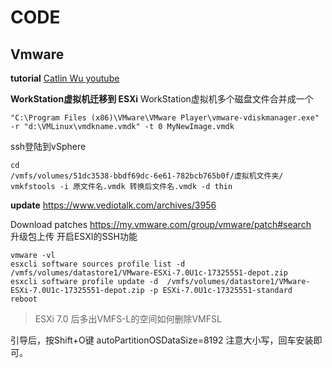 # CODE


## Vmware
**tutorial**
[Catlin Wu youtube](https://www.youtube.com/c/CatlinWu/videos)

**WorkStation虚拟机迁移到 ESXi**
WorkStation虚拟机多个磁盘文件合并成一个
```
"C:\Program Files (x86)\VMware\VMware Player\vmware-vdiskmanager.exe" -r "d:\VMLinux\vmdkname.vmdk" -t 0 MyNewImage.vmdk
```
ssh登陆到vSphere
```
cd
/vmfs/volumes/51dc3538-bbdf69dc-6e61-782bcb765b0f/虚拟机文件夹/
vmkfstools -i 原文件名.vmdk 转换后文件名.vmdk -d thin
```

**update**
https://www.vediotalk.com/archives/3956

Download patches https://my.vmware.com/group/vmware/patch#search	
升级包上传
开启ESXI的SSH功能
```
vmware -vl
esxcli software sources profile list -d /vmfs/volumes/datastore1/VMware-ESXi-7.0U1c-17325551-depot.zip
esxcli software profile update -d  /vmfs/volumes/datastore1/VMware-ESXi-7.0U1c-17325551-depot.zip -p ESXi-7.0U1c-17325551-standard
reboot
```
> ESXi 7.0 后多出VMFS-L的空间如何删除VMFSL

引导后，按Shift+O键
autoPartitionOSDataSize=8192
注意大小写，回车安装即可。
